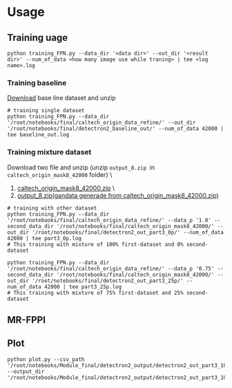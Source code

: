 # Usage




## Training uage

```bash=
python training_FPN.py --data_dir '<data dir>' --out_dir '<result dir>' --num_of_data <how many image use while traning> | tee <log name>.log
```

### Training baseline

[Download](https://drive.google.com/file/d/1aXBoZXSi4ASSkKo6uTJsqKCAZlx8j7Hy/view?usp=sharing) base line dataset and unzip

```bash=
# training single dataset
python training_FPN.py --data_dir '/root/notebooks/final/caltech_origin_data_refine/' --out_dir '/root/notebooks/final/detectron2_baseline_out/' --num_of_data 42000 | tee baseline_out.log
```


### Training mixture dataset

Download two file and unzip (unzip `output_8.zip `in `caltech_origin_mask8_42000` folder) \
1. [caltech_origin_mask8_42000.zip](https://drive.google.com/file/d/1YrVsXYS3qYge5wEe42cGwksSBIAjzvsL/view?usp=sharing) \
2. [output_8.zip(gandata generade from caltech_origin_mask8_42000.zip)](https://drive.google.com/file/d/1ifYbp3PEnsCG3VYi2tVSiTyan355b0Zs/view?usp=sharing)

```bash=
# training with other dataset
python training_FPN.py --data_dir '/root/notebooks/final/caltech_origin_data_refine/' --data_p '1.0' --second_data_dir '/root/notebooks/final/caltech_origin_mask8_42000/' --out_dir '/root/notebooks/final/detectron2_out_part3_0p/' --num_of_data 42000 | tee part3_0p.log
# This training with mixture of 100% first-dataset and 0% second-dataset

python training_FPN.py --data_dir '/root/notebooks/final/caltech_origin_data_refine/' --data_p '0.75' --second_data_dir '/root/notebooks/final/caltech_origin_mask8_42000/' --out_dir '/root/notebooks/final/detectron2_out_part3_25p/' --num_of_data 42000 | tee part3_25p.log
# This training with mixture of 75% first-dataset and 25% second-dataset
```

## MR-FPPI 


## Plot

```bash=
python plot.py --csv_path '/root/notebooks/Module_final/detectron2_output/detectron2_out_part3_100p/model_result.csv' --output_dir '/root/notebooks/Module_final/detectron2_output/detectron2_out_part3_100p/'
```